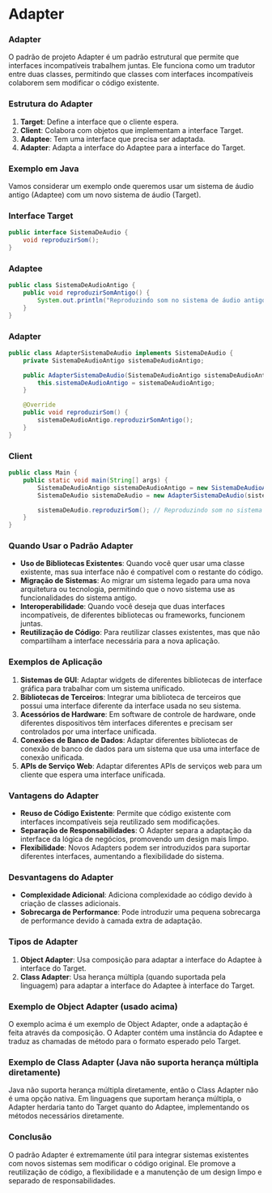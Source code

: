 # Adapter

### Adapter

O padrão de projeto Adapter é um padrão estrutural que permite que interfaces incompatíveis trabalhem juntas. Ele funciona como um tradutor entre duas classes, permitindo que classes com interfaces incompatíveis colaborem sem modificar o código existente.

### Estrutura do Adapter

1. **Target**: Define a interface que o cliente espera.
2. **Client**: Colabora com objetos que implementam a interface Target.
3. **Adaptee**: Tem uma interface que precisa ser adaptada.
4. **Adapter**: Adapta a interface do Adaptee para a interface do Target.

### Exemplo em Java

Vamos considerar um exemplo onde queremos usar um sistema de áudio antigo (Adaptee) com um novo sistema de áudio (Target).

### Interface Target

```java
public interface SistemaDeAudio {
    void reproduzirSom();
}

```

### Adaptee

```java
public class SistemaDeAudioAntigo {
    public void reproduzirSomAntigo() {
        System.out.println("Reproduzindo som no sistema de áudio antigo.");
    }
}

```

### Adapter

```java
public class AdapterSistemaDeAudio implements SistemaDeAudio {
    private SistemaDeAudioAntigo sistemaDeAudioAntigo;

    public AdapterSistemaDeAudio(SistemaDeAudioAntigo sistemaDeAudioAntigo) {
        this.sistemaDeAudioAntigo = sistemaDeAudioAntigo;
    }

    @Override
    public void reproduzirSom() {
        sistemaDeAudioAntigo.reproduzirSomAntigo();
    }
}

```

### Client

```java
public class Main {
    public static void main(String[] args) {
        SistemaDeAudioAntigo sistemaDeAudioAntigo = new SistemaDeAudioAntigo();
        SistemaDeAudio sistemaDeAudio = new AdapterSistemaDeAudio(sistemaDeAudioAntigo);

        sistemaDeAudio.reproduzirSom(); // Reproduzindo som no sistema de áudio antigo.
    }
}

```

### Quando Usar o Padrão Adapter

- **Uso de Bibliotecas Existentes**: Quando você quer usar uma classe existente, mas sua interface não é compatível com o restante do código.
- **Migração de Sistemas**: Ao migrar um sistema legado para uma nova arquitetura ou tecnologia, permitindo que o novo sistema use as funcionalidades do sistema antigo.
- **Interoperabilidade**: Quando você deseja que duas interfaces incompatíveis, de diferentes bibliotecas ou frameworks, funcionem juntas.
- **Reutilização de Código**: Para reutilizar classes existentes, mas que não compartilham a interface necessária para a nova aplicação.

### Exemplos de Aplicação

1. **Sistemas de GUI**: Adaptar widgets de diferentes bibliotecas de interface gráfica para trabalhar com um sistema unificado.
2. **Bibliotecas de Terceiros**: Integrar uma biblioteca de terceiros que possui uma interface diferente da interface usada no seu sistema.
3. **Acessórios de Hardware**: Em software de controle de hardware, onde diferentes dispositivos têm interfaces diferentes e precisam ser controlados por uma interface unificada.
4. **Conexões de Banco de Dados**: Adaptar diferentes bibliotecas de conexão de banco de dados para um sistema que usa uma interface de conexão unificada.
5. **APIs de Serviço Web**: Adaptar diferentes APIs de serviços web para um cliente que espera uma interface unificada.

### Vantagens do Adapter

- **Reuso de Código Existente**: Permite que código existente com interfaces incompatíveis seja reutilizado sem modificações.
- **Separação de Responsabilidades**: O Adapter separa a adaptação da interface da lógica de negócios, promovendo um design mais limpo.
- **Flexibilidade**: Novos Adapters podem ser introduzidos para suportar diferentes interfaces, aumentando a flexibilidade do sistema.

### Desvantagens do Adapter

- **Complexidade Adicional**: Adiciona complexidade ao código devido à criação de classes adicionais.
- **Sobrecarga de Performance**: Pode introduzir uma pequena sobrecarga de performance devido à camada extra de adaptação.

### Tipos de Adapter

1. **Object Adapter**: Usa composição para adaptar a interface do Adaptee à interface do Target.
2. **Class Adapter**: Usa herança múltipla (quando suportada pela linguagem) para adaptar a interface do Adaptee à interface do Target.

### Exemplo de Object Adapter (usado acima)

O exemplo acima é um exemplo de Object Adapter, onde a adaptação é feita através da composição. O Adapter contém uma instância do Adaptee e traduz as chamadas de método para o formato esperado pelo Target.

### Exemplo de Class Adapter (Java não suporta herança múltipla diretamente)

Java não suporta herança múltipla diretamente, então o Class Adapter não é uma opção nativa. Em linguagens que suportam herança múltipla, o Adapter herdaria tanto do Target quanto do Adaptee, implementando os métodos necessários diretamente.

### Conclusão

O padrão Adapter é extremamente útil para integrar sistemas existentes com novos sistemas sem modificar o código original. Ele promove a reutilização de código, a flexibilidade e a manutenção de um design limpo e separado de responsabilidades.